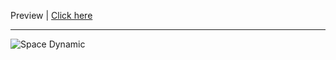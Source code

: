 

Preview  |  [Click here ](https://mohammed9999-osama.github.io/We-make-Digital-/)

---
![Space Dynamic](https://github.com/Mohammed9999-Osama/We-make-Digital-/assets/152526519/85423e9b-8e8f-4dce-82ef-2a551a086afd)
